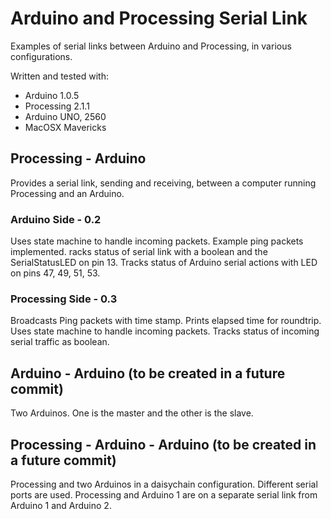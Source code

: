 # Arduino and Processing Serial Link
Examples of serial links between Arduino and Processing, in various configurations.

Written and tested with:
* Arduino 1.0.5
* Processing 2.1.1
* Arduino UNO, 2560
* MacOSX Mavericks


## Processing - Arduino
Provides a serial link, sending and receiving, between a computer running Processing and an Arduino.

### Arduino Side - 0.2
Uses state machine to handle incoming packets. Example ping packets implemented. racks status of serial link with a boolean and the SerialStatusLED on pin 13. Tracks status of Arduino serial actions with LED on pins 47, 49, 51, 53.

### Processing Side - 0.3
Broadcasts Ping packets with time stamp. Prints elapsed time for roundtrip. Uses state machine to handle incoming packets. Tracks status of incoming serial traffic as boolean.


## Arduino - Arduino (to be created in a future commit)
Two Arduinos. One is the master and the other is the slave.


## Processing - Arduino - Arduino  (to be created in a future commit)
Processing and two Arduinos in a daisychain configuration. Different serial ports are used. Processing and Arduino 1 are on a separate serial link from Arduino 1 and Arduino 2.